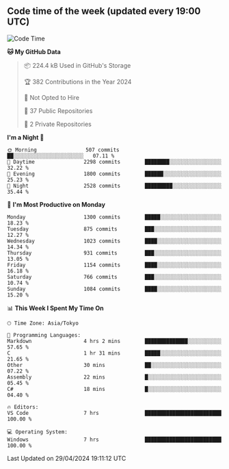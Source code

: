 ## Code time of the week (updated every 19:00 UTC)

<!--START_SECTION:waka-->
![Code Time](http://img.shields.io/badge/Code%20Time-3%2C001%20hrs%2057%20mins-blue)

**🐱 My GitHub Data** 

> 📦 224.4 kB Used in GitHub's Storage 
 > 
> 🏆 382 Contributions in the Year 2024
 > 
> 🚫 Not Opted to Hire
 > 
> 📜 37 Public Repositories 
 > 
> 🔑 2 Private Repositories 
 > 
**I'm a Night 🦉** 

```text
🌞 Morning                507 commits         ██░░░░░░░░░░░░░░░░░░░░░░░   07.11 % 
🌆 Daytime                2298 commits        ████████░░░░░░░░░░░░░░░░░   32.22 % 
🌃 Evening                1800 commits        ██████░░░░░░░░░░░░░░░░░░░   25.23 % 
🌙 Night                  2528 commits        █████████░░░░░░░░░░░░░░░░   35.44 % 
```
📅 **I'm Most Productive on Monday** 

```text
Monday                   1300 commits        █████░░░░░░░░░░░░░░░░░░░░   18.23 % 
Tuesday                  875 commits         ███░░░░░░░░░░░░░░░░░░░░░░   12.27 % 
Wednesday                1023 commits        ████░░░░░░░░░░░░░░░░░░░░░   14.34 % 
Thursday                 931 commits         ███░░░░░░░░░░░░░░░░░░░░░░   13.05 % 
Friday                   1154 commits        ████░░░░░░░░░░░░░░░░░░░░░   16.18 % 
Saturday                 766 commits         ███░░░░░░░░░░░░░░░░░░░░░░   10.74 % 
Sunday                   1084 commits        ████░░░░░░░░░░░░░░░░░░░░░   15.20 % 
```


📊 **This Week I Spent My Time On** 

```text
🕑︎ Time Zone: Asia/Tokyo

💬 Programming Languages: 
Markdown                 4 hrs 2 mins        ██████████████░░░░░░░░░░░   57.65 % 
C                        1 hr 31 mins        █████░░░░░░░░░░░░░░░░░░░░   21.65 % 
Other                    30 mins             ██░░░░░░░░░░░░░░░░░░░░░░░   07.22 % 
Assembly                 22 mins             █░░░░░░░░░░░░░░░░░░░░░░░░   05.45 % 
C#                       18 mins             █░░░░░░░░░░░░░░░░░░░░░░░░   04.40 % 

🔥 Editors: 
VS Code                  7 hrs               █████████████████████████   100.00 % 

💻 Operating System: 
Windows                  7 hrs               █████████████████████████   100.00 % 
```


 Last Updated on 29/04/2024 19:11:12 UTC
<!--END_SECTION:waka-->